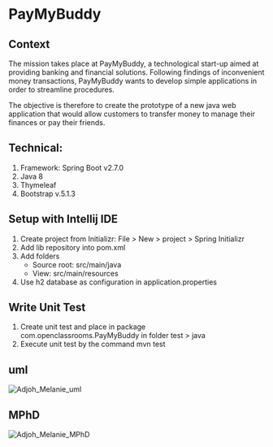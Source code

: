 # PayMyBuddy

## Context

The mission takes place at PayMyBuddy, a technological start-up aimed at providing banking and financial solutions. Following findings of inconvenient money transactions, PayMyBuddy wants to develop simple applications in order to streamline procedures.

The objective is therefore to create the prototype of a new java web application that would allow customers to transfer money to manage their finances or pay their friends.

## Technical:

1. Framework: Spring Boot v2.7.0
2. Java 8
3. Thymeleaf
4. Bootstrap v.5.1.3


## Setup with Intellij IDE
1. Create project from Initializr: File > New > project > Spring Initializr
2. Add lib repository into pom.xml
3. Add folders
    - Source root: src/main/java
    - View: src/main/resources
4. Use h2 database as configuration in application.properties

## Write Unit Test
1. Create unit test and place in package com.openclassrooms.PayMyBuddy in folder test > java
2. Execute unit test by the command mvn test

## uml
![Adjoh_Melanie_uml](https://user-images.githubusercontent.com/92317049/194767227-7113a53b-60b9-4af5-9258-0a8af741aeda.png)

## MPhD
![Adjoh_Melanie_MPhD](https://user-images.githubusercontent.com/92317049/194767369-9c1398c8-4d8b-437a-bf88-fa0de1141362.png)
